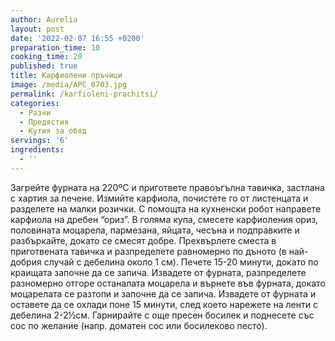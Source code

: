 ```yaml
---
author: Aurelia
layout: post
date: '2022-02-07 16:55 +0200'
preparation_time: 10
cooking_time: 20
published: true
title: Карфиолени пръчици
image: /media/APC_0703.jpg
permalink: /karfioleni-prachitsi/
categories:
  - Разни
  - Предястия
  - Кутия за обяд
servings: '6'
ingredients:
  - ''
---
```

Загрейте фурната на 220ºС  и пригответе правоъгълна тавичка, застлана с хартия за печене.
Измийте карфиола, почистете го от листенцата и разделете на малки розички. С помощта на кухненски робот направете карфиола на дребен “ориз”.
В голяма купа, смесете карфиоления ориз, половината моцарела, пармезана, яйцата, чесъна и подправките и разбъркайте, докато се смесят добре. 
Прехвърлете сместа в приготвената тавичка и разпределете равномерно по дъното (в най-добрия случай с дебелина около 1 см). 
Печете 15-20 минути, докато по краищата започне да се запича. Извадете от фурната, разпределете разномерно отгоре останалата моцарела и върнете във фурната, докато моцарелата се разтопи и започне да се запича.
Извадете от фурната и оставете да се охлади поне 15 минути, след което нарежете на ленти с дебелина 2-2½см.  Гарнирайте с още пресен босилек и поднесете със сос по желание (напр. доматен сос или босилеково песто).
